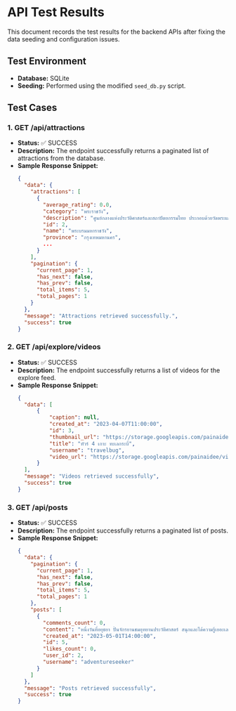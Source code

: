 # API Test Results

This document records the test results for the backend APIs after fixing the data seeding and configuration issues.

## Test Environment
- **Database:** SQLite
- **Seeding:** Performed using the modified `seed_db.py` script.

## Test Cases

### 1. GET /api/attractions
- **Status:** ✅ SUCCESS
- **Description:** The endpoint successfully returns a paginated list of attractions from the database.
- **Sample Response Snippet:**
  ```json
  {
    "data": {
      "attractions": [
        {
          "average_rating": 0.0,
          "category": "พระราชวัง",
          "description": "ศูนย์กลางแห่งประวัติศาสตร์และสถาปัตยกรรมไทย ประกอบด้วยวัดพระแก้วซึ่งประดิษฐานพระแก้วมรกต",
          "id": 2,
          "name": "พระบรมมหาราชวัง",
          "province": "กรุงเทพมหานคร",
          ...
        }
      ],
      "pagination": {
        "current_page": 1,
        "has_next": false,
        "has_prev": false,
        "total_items": 5,
        "total_pages": 1
      }
    },
    "message": "Attractions retrieved successfully.",
    "success": true
  }
  ```

### 2. GET /api/explore/videos
- **Status:** ✅ SUCCESS
- **Description:** The endpoint successfully returns a list of videos for the explore feed.
- **Sample Response Snippet:**
  ```json
  {
    "data": [
        {
            "caption": null,
            "created_at": "2023-04-07T11:00:00",
            "id": 3,
            "thumbnail_url": "https://storage.googleapis.com/painaidee/videos/thumbnails/krabi_islands.jpg",
            "title": "ทัวร์ 4 เกาะ ทะเลกระบี่",
            "username": "travelbug",
            "video_url": "https://storage.googleapis.com/painaidee/videos/krabi_islands.mp4"
        }
    ],
    "message": "Videos retrieved successfully",
    "success": true
  }
  ```

### 3. GET /api/posts
- **Status:** ✅ SUCCESS
- **Description:** The endpoint successfully returns a paginated list of posts.
- **Sample Response Snippet:**
  ```json
  {
    "data": {
      "pagination": {
        "current_page": 1,
        "has_next": false,
        "has_prev": false,
        "total_items": 5,
        "total_pages": 1
      },
      "posts": [
        {
          "comments_count": 0,
          "content": "หนึ่งวันที่อยุธยา ปั่นจักรยานชมอุทยานประวัติศาสตร์ สนุกและได้ความรู้เยอะเลย",
          "created_at": "2023-05-01T14:00:00",
          "id": 5,
          "likes_count": 0,
          "user_id": 2,
          "username": "adventureseeker"
        }
      ]
    },
    "message": "Posts retrieved successfully",
    "success": true
  }
  ```
